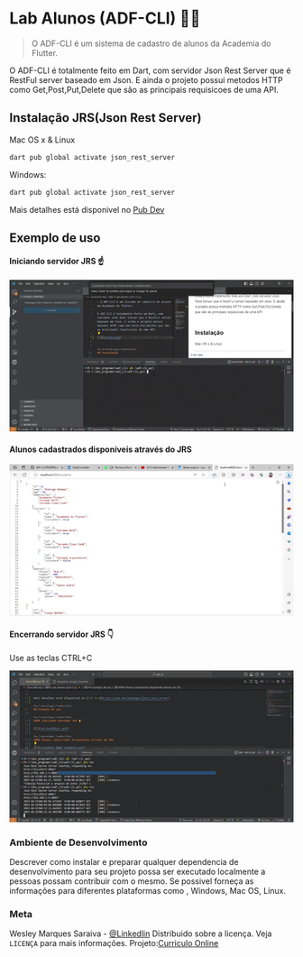 # Lab Alunos (ADF-CLI) 👨‍🎓

> O ADF-CLI é um sistema de cadastro de alunos da Academia do Flutter.

O ADF-CLI é totalmente feito em Dart, com servidor Json Rest Server que é RestFul server baseado em Json. E ainda o projeto possui metodos HTTP como Get,Post,Put,Delete que são as principais requisicoes de uma API.

## Instalação JRS(Json Rest Server)

Mac OS x & Linux

```sh
dart pub global activate json_rest_server
```

Windows:

```sh
dart pub global activate json_rest_server
```

Mais detalhes está disponivel no [Pub Dev](https://pub.dev/packages/json_rest_server)

## Exemplo de uso

#### Iniciando servidor JRS ☝

![](iniciar%20jrs.gif)

#### Alunos cadastrados disponiveis através do JRS

![](localhost_8082_students.gif)

#### Encerrando servidor JRS 👇

Use as teclas CTRL+C

![](encerrar.gif)

### Ambiente de Desenvolvimento

Descrever como instalar e preparar qualquer dependencia de desenvolvimento para seu projeto possa ser executado localmente a pessoas possam contribuir com o mesmo. Se possivel forneça as informações para diferentes plataformas como , Windows, Mac OS, Linux.

<!-- ### Historico de Atualizações

- 0.2.1
  - CHANGE:Atulização dos docs(O codico não foi alterado)
- 0.2.0
  - CHANGE: Removida a função `setPadrao()`
  - ADD: Adicionado nova função `inicializar()`
- 0.1.1
  - FIX: Crash quando executava `escrever()` (Obrigado ao @Cotribuidor)
- 0.1.0
  - o primeiro lançamento estavel
  - CHANGE: Renomeado de `Projeto Curriculo Geek` para
    `Projeto Curriculo Online`
- 0.0.1
  - Projeto Inicial -->

### Meta

Wesley Marques Saraiva - [@Linkedlin](https://www.linkedin.com/in/wesley-marques-saraiva/)
Distribuido sobre a licença. Veja `LICENÇA` para mais informações.
Projeto:[Curriculo Online](https://wesley-saraiva.github.io/#home)
